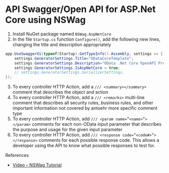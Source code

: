 # API Swagger/Open API for ASP.Net Core using NSWag

1. Install NuGet package named `NSWag.AspNetCore`
2. In the file `Startup.cs` function `Configure()`, add the following new lines, changing the title and description appropriately

```cs
app.UseSwaggerUi(typeof(Startup).GetTypeInfo().Assembly, settings => {
	settings.GeneratorSettings.Title="ODataCoreTemplate";
	settings.GeneratorSettings.Description="OData .Net Core OpenAPI Project Template";
	settings.GeneratorSettings.IsAspNetCore = true;
	// settings.GeneratorSettings.SerializerSettings.
});
```

3. To every controller HTTP Action, add a `/// <summary></summary>` comment that describes the object and action
4. To every controller HTTP Action, add a `/// <remarks>` multi-line comment that describes all security rules, business rules, and other important information not covered by antoehr more specific comment type
5. To every controller HTTP Action, add `/// <param name=”<name>”></param>` comments for each non-OData input parameter that describes the purpose and usage for the given input parameter
6. To every controller HTTP Action, add `/// <response code=”<code#>”></response>` comments for each possible response code.  This allows a developer using the API to know what possible responses to test for.

References
* [Video – NSWag Tutorial](https://www.youtube.com/watch?v=lF9ZZ8p2Ciw)
